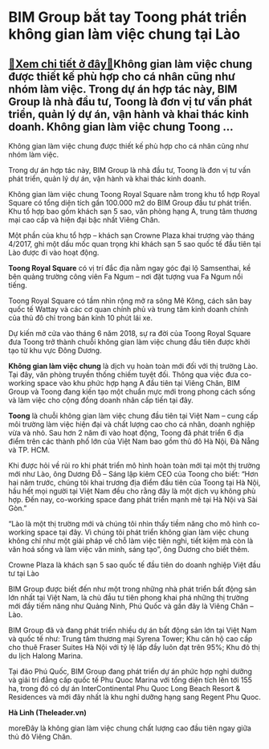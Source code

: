 BIM Group bắt tay Toong phát triển không gian làm việc chung tại Lào
====================================================================

[:gift:Xem chi tiết ở đây:gift:](https://hddtvn.com/bim-group-bat-tay-toong-phat-trien-khong-gian-lam-viec-chung-tai-lao/)Không gian làm việc chung được thiết kế phù hợp cho cá nhân cũng như nhóm làm việc. Trong dự án hợp tác này, BIM Group là nhà đầu tư, Toong là đơn vị tư vấn phát triển, quản lý dự án, vận hành và khai thác kinh doanh. Không gian làm việc chung Toong …
-----------------------------------------------------------------------------------------------------------------------------------------------------------------------------------------------------------------------------------------------------------







 






 Không gian làm việc chung được thiết kế phù hợp cho cá nhân cũng như nhóm làm việc. 


Trong dự án hợp tác này, BIM Group là nhà đầu tư, Toong là đơn vị tư vấn phát triển, quản lý dự án, vận hành và khai thác kinh doanh.


Không gian làm việc chung Toong Royal Square nằm trong khu tổ hợp Royal Square có tổng diện tích gần 100.000 m2 do BIM Group đầu tư phát triển. Khu tổ hợp bao gồm khách sạn 5 sao, văn phòng hạng A, trung tâm thương mại cao cấp và hiện đại bậc nhất Viêng Chăn.


Một phần của khu tổ hợp – khách sạn Crowne Plaza khai trương vào tháng 4/2017, ghi một dấu mốc quan trọng khi khách sạn 5 sao quốc tế đầu tiên tại Lào được đi vào hoạt động.


**Toong Royal Square** có vị trí đắc địa nằm ngay góc đại lộ Samsenthai, kề bên quảng trường công viên Fa Ngum – nơi đặt tượng vua Fa Ngum nổi tiếng.


Toong Royal Square có tầm nhìn rộng mở ra sông Mê Kông, cách sân bay quốc tế Wattay và các cơ quan chính phủ và trung tâm kinh doanh chính của thủ đô chỉ trong bán kính 10 phút lái xe.


Dự kiến mở cửa vào tháng 6 năm 2018, sự ra đời của Toong Royal Square đưa Toong trở thành chuỗi không gian làm việc chung đầu tiên được khởi tạo từ khu vực Đông Dương.


**Không gian làm việc chung** là dịch vụ hoàn toàn mới đối với thị trường Lào. Tại đây, văn phòng truyền thống chiếm tuyệt đối. Thông qua việc đưa co-working space vào khu phức hợp hạng A đầu tiên tại Viêng Chăn, BIM Group và Toong đang kiến tạo một chuẩn mực mới trong phong cách sống và làm việc cho cộng đồng doanh nhân cấp tiến tại đây.


**Toong** là chuỗi không gian làm việc chung đầu tiên tại Việt Nam – cung cấp môi trường làm việc hiện đại và chất lượng cao cho cá nhân, doanh nghiệp vừa và nhỏ. Sau hơn 2 năm đi vào hoạt động, Toong đã phát triển 6 địa điểm trên các thành phố lớn của Việt Nam bao gồm thủ đô Hà Nội, Đà Nẵng và TP. HCM.


Khi được hỏi về rủi ro khi phát triển mô hình hoàn toàn mới tại một thị trường mới như Lào, ông Dương Đỗ – Sáng lập kiêm CEO của Toong cho biết: “Hơn hai năm trước, chúng tôi khai trương địa điểm đầu tiên của Toong tại Hà Nội, hầu hết mọi người tại Việt Nam đều cho rằng đây là một dịch vụ không phù hợp. Đến nay, co-working space đang phát triển mạnh mẽ tại Hà Nội và Sài Gòn.”


“Lào là một thị trường mới và chúng tôi nhìn thấy tiềm năng cho mô hình co-working space tại đây. Vì chúng tôi phát triển không gian làm việc chung không chỉ như một giải pháp về chỗ làm việc tiện nghi, tiết kiệm mà còn là văn hoá sống và làm việc văn minh, sáng tạo”, ông Dương cho biết thêm.










 






Crowne Plaza là khách sạn 5 sao quốc tế đầu tiên do doanh nghiệp Việt đầu tư tại Lào



 BIM Group được biết đến như một trong những nhà phát triển bất động sản lớn nhất tại Việt Nam, là chủ đầu tư tiên phong khai phá những thị trường mới đầy tiềm năng như Quảng Ninh, Phú Quốc và gần đây là Viêng Chăn – Lào.


BIM Group đã và đang phát triển nhiều dự án bất động sản lớn tại Việt Nam và quốc tế như: Trung tâm thương mại Syrena Tower; Khu căn hộ cao cấp cho thuê Fraser Suites Hà Nội với tỷ lệ lấp đầy luôn đạt trên 95%; Khu đô thị du lịch Halong Marina.


Tại đảo Phú Quốc, BIM Group đang phát triển dự án phức hợp nghỉ dưỡng và giải trí đẳng cấp quốc tế Phu Quoc Marina với tổng diện tích lên tới 155 ha, trong đó có dự án InterContinental Phu Quoc Long Beach Resort & Residences và mới đây nhất là khu nghỉ dưỡng hạng sang Regent Phu Quoc.








**Hà Linh (Theleader.vn)**



moreĐây là không gian làm việc chung chất lượng cao đầu tiên ngay giữa thủ đô Viêng Chăn.

